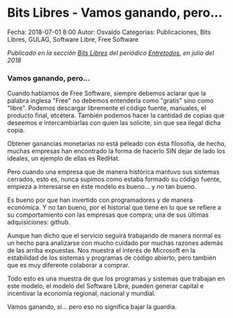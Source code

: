 Bits Libres - Vamos ganando, pero...
==================================

Fecha: 2018-07-01 8:00
Autor: Osvaldo
Categorías: Publicaciones, Bits Libres, GULAG, Software Libre, Free Software

_Publicado en la sección [Bits Libres](http://www.gulag.org.mx/revista/2016-05-10-Bits-Libres.html) del periódico [Entretodos](http://periodicoentretodos.com/), en julio del 2018_

<!-- break -->

### Vamos ganando, pero...

Cuando hablamos de Free Software, siempre debemos aclarar que la palabra inglesa "Free" no debemos entenderla como "gratis" sino como "libre". Podemos descargar libremente el código fuente, manuales, el producto final, etcétera. También podemos hacer la cantidad de copias que deseemos e intercambiarlas con quien las solicite, sin que sea ilegal dicha copia.

Obtener ganancias monetarias no está peleado con ésta filosofía, de hecho, muchas empresas han encontrado la forma de hacerlo SIN dejar de lado los ideales, un ejemplo de ellas es RedHat.

Pero cuando una empresa que de manera histórica mantuvo sus sistemas cerrados, esto es, nunca supimos como estaba formado su código fuente, empieza a interesarse en éste modelo es bueno... y no tan bueno.

Es bueno por que han invertido con programadores y de manera económica. Y no tan bueno, por el historial que tiene en lo que se refiere a su comportamiento con las empresas que compra; una de sus últimas adquisiciones: github.

Aunque han dicho que el servicio seguirá trabajando de manera normal es un hecho para analizarse con mucho cuidado por muchas razones además de las arriba expuestas. Nos muestra el interés de Microsoft en la estabilidad de los sistemas y programas de código abierto, pero también que es muy diferente colaborar a comprar.

Todo esto es una muestra de que los programas y sistemas que trabajan en este modelo, el modelo del Software Libre, pueden generar capital e incentivar la economía regional, nacional y mundial.

Vamos ganando, sí... pero eso no significa bajar la guardia.
